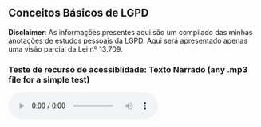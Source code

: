 ## Conceitos Básicos de LGPD

**Disclaimer**: As informações presentes aqui são um compilado das minhas anotações de estudos pessoais da LGPD. Aqui será apresentado apenas uma visão parcial da Lei nº 13.709.  
### Teste de recurso de acessiblidade: Texto Narrado (any .mp3 file for a simple test)

<audio controls>
  <source src="https://github.com/acauatunari/LGPD-studies/blob/main/acessibilidade/Fabio%20Brazza-Cancelado.mp3" type="audio/mpeg">
</audio>

